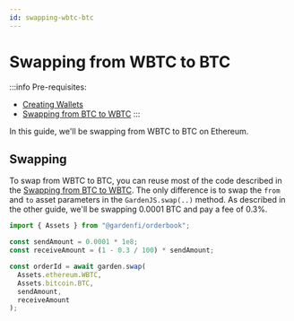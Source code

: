 ```yaml
---
id: swapping-wbtc-btc
---
```


# Swapping from WBTC to BTC

:::info
Pre-requisites:

- [Creating Wallets](./CreatingWallets.md)
- [Swapping from BTC to WBTC](./SwappingBtcWbtc.md)
  :::

In this guide, we'll be swapping from WBTC to BTC on Ethereum.

## Swapping

To swap from WBTC to BTC, you can reuse most of the code described in the [Swapping from BTC to WBTC](./SwappingBtcWbtc.md). The only difference is to swap the `from` and `to` asset parameters in the `GardenJS.swap(..)` method. As described in the other guide, we'll be swapping 0.0001 BTC and pay a fee of 0.3%.

```ts
import { Assets } from "@gardenfi/orderbook";

const sendAmount = 0.0001 * 1e8;
const receiveAmount = (1 - 0.3 / 100) * sendAmount;

const orderId = await garden.swap(
  Assets.ethereum.WBTC,
  Assets.bitcoin.BTC,
  sendAmount,
  receiveAmount
);
```
